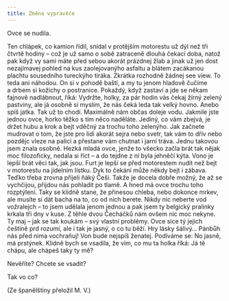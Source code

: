 ```yaml
---
title: Změna vypravěče
---
```


Ovce se nudila.

Ten chlápek, co kamion řídil, snídal v protějším motorestu už dýl než tři čtvrtě hodiny – což je už samo o sobě zatraceně dlouhá čekací doba, natož pak když vy sami máte před sebou akorát prázdnej žlab a jinak už jen dost nezajímavej pohled na kus zaolejovanýho asfaltu a blátem zacákanou plachtu sousedního tureckýho tiráka. Zkrátka rozhodně žádnej see view. To teda ani náhodou. On si v pohodě baští, a my tu jenom hladově čučíme a drbem si kožichy o postranice. Pokaždý, když zastaví a jde se někam fajnově nadlábnout, říká: Vydržte, holky, za pár hodin vás čekaj žírný zelený pastviny, ale já osobně si myslím, že nás čeká leda tak velký hovno. Anebo spíš jatka. Tak už to chodí. Maximálně nám občas doleje vodu. Jakmile jste jednou ovce, horko těžko s tím něco naděláte. Jediný, co vám zbejvá, je držet hubu a krok a bejt vděčný za trochu toho zelenýho. Jak začnete mudrovat o tom, že jste pro lidi akorát sejra nebo svetr, tak vám to dřív nebo pozdějc vleze na palici a přestane vám chutnat i jarní tráva. Jednu takovou jsem znala osobně. Hezká mladá ovce, jenže to všecko začla brát tak nějak moc filozoficky, nedala si říct – a do tejdne z ní byla jehněčí kýta. Vono je lepší brát věci tak, jak jsou. Furt je lepší se před motorestem nudit než bejt v motorestu na jídelním lístku. Dyk to čekání může někdy bejt i zábava. Teďko třeba zrovna přijeli ňáký Češi. Takže je docela dobře možný, že až se vychčijou, přijdou nás pohladit po tlamě. A hned má ovce trochu toho rozptýlení. Taky se klidně stane, že přinesou chleba, nebo dokonce mrkev, ale musíte si dát bacha na to, co od nich berete. Nikdy nic neberte vod vožralejch – to jsem udělala jenom jednou a pak jsem ty belgický pralinky krkala tři dny v kuse. Z těhle dvou Čecháčků nám ovšem nic moc nekyne. Ty maj – jak se tak koukám – svý vlastní problémy. Ovce sice tý jejich češtině prd rozumí, ale i tak je jasný, o co tu běží. Hry lásky šálivý… Pánbůh nás před nima vochraňuj! Von bude nejspíš ženatej. Podíváme se: No jasně, má prstýnek. Klidně bych se vsadila, že vím, co mu ta holka říká: Já tě chápu, ale chápeš taky ty mě?

Nevěříte? Chcete se vsadit?

Tak vo co?

(Ze španělštiny přeložil M. V.)
